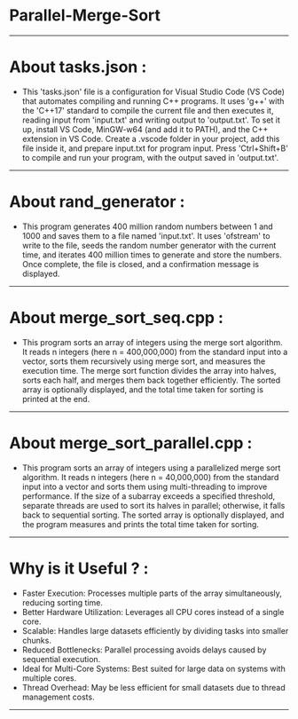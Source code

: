 # Parallel-Merge-Sort

---------------------

# About tasks.json :
- This 'tasks.json' file is a configuration for Visual Studio Code (VS Code) that automates compiling and running C++ programs. It uses 'g++' with the 'C++17' standard to compile the current file and then executes it, reading input from 'input.txt' and writing output to 'output.txt'. To set it up, install VS Code, MinGW-w64 (and add it to PATH), and the C++ extension in VS Code. Create a .vscode folder in your project, add this file inside it, and prepare input.txt for program input. Press 'Ctrl+Shift+B' to compile and run your program, with the output saved in 'output.txt'.

--------------------------------------------------------------------------------------------------------------------------------------------------------------------
  
# About rand_generator :
- This program generates 400 million random numbers between 1 and 1000 and saves them to a file named 'input.txt'. It uses 'ofstream' to write to the file, seeds the random number generator with the current time, and iterates 400 million times to generate and store the numbers. Once complete, the file is closed, and a confirmation message is displayed.

--------------------------------------------------------------------------------------------------------------------------------------------------------------------

# About merge_sort_seq.cpp :
- This program sorts an array of integers using the merge sort algorithm. It reads n integers (here n = 400,000,000) from the standard input into a vector, sorts them recursively using merge sort, and measures the execution time. The merge sort function divides the array into halves, sorts each half, and merges them back together efficiently. The sorted array is optionally displayed, and the total time taken for sorting is printed at the end.

--------------------------------------------------------------------------------------------------------------------------------------------------------------------

# About merge_sort_parallel.cpp :
- This program sorts an array of integers using a parallelized merge sort algorithm. It reads n integers (here n = 40,000,000) from the standard input into a vector and sorts them using multi-threading to improve performance. If the size of a subarray exceeds a specified threshold, separate threads are used to sort its halves in parallel; otherwise, it falls back to sequential sorting. The sorted array is optionally displayed, and the program measures and prints the total time taken for sorting.

--------------------------------------------------------------------------------------------------------------------------------------------------------------------

# Why is it Useful ? :
- Faster Execution: Processes multiple parts of the array simultaneously, reducing sorting time.
- Better Hardware Utilization: Leverages all CPU cores instead of a single core.
- Scalable: Handles large datasets efficiently by dividing tasks into smaller chunks.
- Reduced Bottlenecks: Parallel processing avoids delays caused by sequential execution.
- Ideal for Multi-Core Systems: Best suited for large data on systems with multiple cores.
- Thread Overhead: May be less efficient for small datasets due to thread management costs.



--------------------------------------------------------------------------------------------------------------------------------------------------------------------
